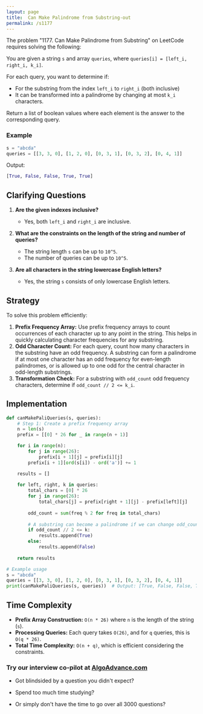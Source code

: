 ```yaml
---
layout: page
title:  Can Make Palindrome from Substring-out
permalink: /s1177
---
```


The problem "1177. Can Make Palindrome from Substring" on LeetCode requires solving the following:

You are given a string `s` and array `queries`, where `queries[i] = [left_i, right_i, k_i]`. 

For each query, you want to determine if:
- For the substring from the index `left_i` to `right_i` (both inclusive)
- It can be transformed into a palindrome by changing at most `k_i` characters.

Return a list of boolean values where each element is the answer to the corresponding query.

### Example
```python
s = "abcda"
queries = [[3, 3, 0], [1, 2, 0], [0, 3, 1], [0, 3, 2], [0, 4, 1]]
```
Output:
```python
[True, False, False, True, True]
```

## Clarifying Questions

1. **Are the given indexes inclusive?**
   - Yes, both `left_i` and `right_i` are inclusive.

2. **What are the constraints on the length of the string and number of queries?**
   - The string length `s` can be up to `10^5`.
   - The number of queries can be up to `10^5`.

3. **Are all characters in the string lowercase English letters?**
   - Yes, the string `s` consists of only lowercase English letters.

## Strategy

To solve this problem efficiently:
1. **Prefix Frequency Array:** Use prefix frequency arrays to count occurrences of each character up to any point in the string. This helps in quickly calculating character frequencies for any substring.
2. **Odd Character Count:** For each query, count how many characters in the substring have an odd frequency. A substring can form a palindrome if at most one character has an odd frequency for even-length palindromes, or is allowed up to one odd for the central character in odd-length substrings.
3. **Transformation Check:** For a substring with `odd_count` odd frequency characters, determine if `odd_count // 2 <= k_i`. 

## Implementation

```python
def canMakePaliQueries(s, queries):
    # Step 1: Create a prefix frequency array
    n = len(s)
    prefix = [[0] * 26 for _ in range(n + 1)]

    for i in range(n):
        for j in range(26):
            prefix[i + 1][j] = prefix[i][j]
        prefix[i + 1][ord(s[i]) - ord('a')] += 1

    results = []
    
    for left, right, k in queries:
        total_chars = [0] * 26
        for j in range(26):
            total_chars[j] = prefix[right + 1][j] - prefix[left][j]
        
        odd_count = sum(freq % 2 for freq in total_chars)
        
        # A substring can become a palindrome if we can change odd_count // 2 characters
        if odd_count // 2 <= k:
            results.append(True)
        else:
            results.append(False)
    
    return results

# Example usage
s = "abcda"
queries = [[3, 3, 0], [1, 2, 0], [0, 3, 1], [0, 3, 2], [0, 4, 1]]
print(canMakePaliQueries(s, queries))  # Output: [True, False, False, True, True]
```

## Time Complexity

- **Prefix Array Construction:** `O(n * 26)` where `n` is the length of the string (`s`).
- **Processing Queries:** Each query takes `O(26)`, and for `q` queries, this is `O(q * 26)`.
- **Total Time Complexity:** `O(n + q)`, which is efficient considering the constraints.


### Try our interview co-pilot at [AlgoAdvance.com](https://algoAdvance.com)

- Got blindsided by a question you didn't expect?

- Spend too much time studying?

- Or simply don't have the time to go over all 3000 questions?

